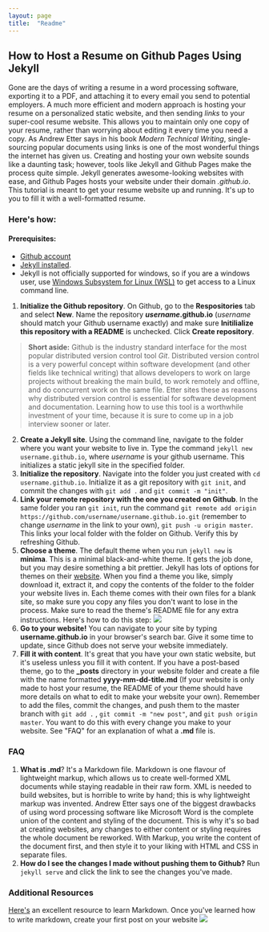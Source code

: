 ```yaml
---
layout: page
title:  "Readme"
---
```


## How to Host a Resume on Github Pages Using Jekyll  
Gone are the days of writing a resume in a word processing software, exporting it to a PDF, and attaching it to every email you send to potential employers. A much more efficient and modern approach is hosting your resume on a personalized static website, and then sending _links_ to your super-cool resume website. This allows you to maintain only one copy of your resume, rather than worrying about editing it every time you need a copy. As Andrew Etter says in his book _Modern Technical Writing_, single-sourcing popular documents using links is one of the most wonderful things the internet has given us. Creating and hosting your own website sounds like a daunting task; however, tools like Jekyll and Github Pages make the process quite simple. Jekyll generates awesome-looking websites with ease, and Github Pages hosts your website under their domain _.github.io_. This tutorial is meant to get your resume website up and running. It's up to you to fill it with a well-formatted resume. 

### Here's how:

#### Prerequisites:
- [Github account](https://github.com/login)
- [Jekyll installed](https://jekyllrb.com/docs/installation/).
- Jekyll is not officially supported for windows, so if you are a windows user, use [Windows Subsystem for Linux (WSL)](https://docs.microsoft.com/en-us/windows/wsl/install-win10) to get access to a Linux command line.  

1. **Initialize the Github repository**. On Github, go to the **Respositories** tab and select **New**. Name the repository **_username_.github.io** (_username_ should match your Github username exactly) and make sure **Initilialize this  repository with a README** is unchecked. Click **Create repository**. 
> **Short aside:** Github is the industry standard interface for the most popular distributed version control tool _Git_. Distributed version control is a very powerful concept within software development (and other fields like technical writing) that allows developers to work on large projects without breaking the main build, to work remotely and offline, and do concurrent work on the same file. Etter sites these as reasons why distributed version control is essential for software development and documentation. Learning how to use this tool is a worthwhile investment of your time, because it is sure to come up in a job interview sooner or later.   
2. **Create a Jekyll site**. Using the command line, navigate to the folder where you want your website to live in. Type the command ``jekyll new username.github.io``, where _username_ is your github username. This initializes a static jekyll site in the specified folder.
3. **Initialize the repository**. Navigate into the folder you just created with ``cd username.github.io``. Initialize it as a git repository with ``git init``, and commit the changes with ``git add .`` and ``git commit -m "init"``.
4. **Link your remote repository with the one you created on Github**. In the same folder you ran ``git init``, run the command ``git remote add origin https://github.com/username/username.github.io.git`` (remember to change _username_ in the link to your own), ``git push -u origin master``. This links your local folder with the folder on Github. Verify this by refreshing Github. 
5. **Choose a theme**. The default theme when you run ``jekyll new`` is **minima**. This is a minimal black-and-white theme. It gets the job done, but you may desire something a bit prettier. Jekyll has lots of options for themes on their [website](https://jekyllrb.com/docs/themes/). When you find a theme you like, simply download it, extract it, and copy the contents of the folder to the folder your website lives in. Each theme comes with their own files for a blank site, so make sure you copy any files you don't want to lose in the process. Make sure to read the theme's README file for any extra instructions. Here's how to do this step: ![](theme.gif)
6. **Go to your website!** You can navigate to your site by typing **username.github.io** in your browser's search bar. Give it some time to update, since Github does not serve your website immediately.  
7. **Fill it with content**. It's great that you have your own static website, but it's useless unless you fill it with content. If you have a post-based theme, go to the **_posts** directory in your website folder and create a file with the name formatted **yyyy-mm-dd-title.md** (If your website is only made to host your resume, the README of your theme should have more details on what to edit to make your website your own). Remember to add the files, commit the changes, and push them to the master branch with ``git add .`` , ``git commit -m "new post"``, and ``git push origin master``. You want to do this with every change you make to your website. See "FAQ" for an explanation of what a **.md** file is. 

### FAQ
1. **What is .md**? It's a Markdown file. Markdown is one flavour of lightweight markup, which allows us to create well-formed XML documents while staying readable in their raw form. XML is needed to build websites, but is horrible to write by hand; this is why lightweight markup was invented. Andrew Etter says one of the biggest drawbacks of using word processing software like Microsoft Word is the complete union of the content and styling of the document. This is why it's so bad at creating websites, any changes to either content or styling requires the whole document be reworked. With Markup, you write the content of the document first, and then style it to your liking with HTML and CSS in separate files.  
2. **How do I see the changes I made without pushing them to Github?** Run ``jekyll serve`` and click the link to see the changes you've made. 

### Additional Resources
[Here's](https://www.markdowntutorial.com/) an excellent resource to learn Markdown. Once you've learned how to write markdown, create your first post on your website ![](/assets/tutorial.gif) 

